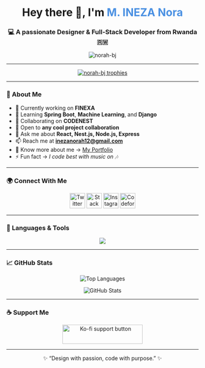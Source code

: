 <!-- 💫 Welcome Section -->
<h1 align="center">Hey there 👋, I'm <span style="color:#4A90E2;">M. INEZA Nora</span></h1>
<h3 align="center">💻 A passionate Designer & Full-Stack Developer from Rwanda 🇷🇼</h3>

<p align="center">
  <img src="https://komarev.com/ghpvc/?username=norah-bj&label=Profile%20views&color=0e75b6&style=flat" alt="norah-bj" />
</p>

---

<!-- 🏆 Badges Section -->
<p align="center">
  <a href="https://github.com/ryo-ma/github-profile-trophy">
    <img src="https://github-profile-trophy.vercel.app/?username=norah-bj&theme=algolia&margin-w=15&margin-h=15" alt="norah-bj trophies" />
  </a>
</p>

---

<!-- 🚀 About Me -->
### 💫 About Me

- 🔭 Currently working on **FINEXA**  
- 🌱 Learning **Spring Boot**, **Machine Learning**, and **Django**  
- 👯 Collaborating on **CODENEST**  
- 🤝 Open to **any cool project collaboration**  
- 💬 Ask me about **React, Nest.js, Node.js, Express**  
- 📫 Reach me at **inezanorah12@gmail.com**  
- 📄 Know more about me → [My Portfolio](https://www.canva.com/design/DAG1UyZYZAE/RpkB00cSGCYjdNR6Si1-1Q/edit)  
- ⚡ Fun fact → *I code best with music on 🎶*

---

<!-- 🌐 Connect Section -->
### 🌍 Connect With Me  

<p align="center">
  <a href="https://twitter.com/inezanorah12" target="_blank"><img src="https://skillicons.dev/icons?i=twitter" height="40" alt="Twitter"/></a>
  <a href="https://stackoverflow.com/users/nora-m-ineza" target="_blank"><img src="https://skillicons.dev/icons?i=stackoverflow" height="40" alt="Stack Overflow"/></a>
  <a href="https://instagram.com/n_o.r.a._h" target="_blank"><img src="https://skillicons.dev/icons?i=instagram" height="40" alt="Instagram"/></a>
  <!-- <a href="https://dribbble.com/inezaa" target="_blank">
    <img src="https://skillicons.dev/icons?i=dribbble" height="40" alt="Dribbble"/>
  </a>
  <a href="https://www.behance.net/norahineza" target="_blank">
    <img src="https://skillicons.dev/icons?i=behance" height="40" alt="Behance"/>
  </a> -->
  <a href="https://codeforces.com/profile/inezanora" target="_blank"><img src="https://cdn.jsdelivr.net/npm/simple-icons@v3/icons/codeforces.svg" height="40" alt="Codeforces"/></a>
</p>

---

<!-- 🛠️ Tools Section -->
### 🧠 Languages & Tools  

<p align="center">
  <img src="https://skillicons.dev/icons?i=html,css,js,ts,react,nextjs,nodejs,express,nestjs,java,spring,python,php,django,mysql,postgresql,mongodb,flutter,androidstudio,figma,xd,ai,ps,blender,git,github,docker,aws,linux" />
</p>

---

<!-- 📊 GitHub Stats -->
### 📈 GitHub Stats  

<p align="center">
  <img src="https://github-readme-stats.vercel.app/api/top-langs?username=norah-bj&show_icons=true&locale=en&layout=compact&theme=tokyonight" alt="Top Languages" />
</p>

<p align="center">
  <img src="https://github-readme-stats.vercel.app/api?username=norah-bj&show_icons=true&theme=tokyonight" alt="GitHub Stats" />
</p>

<!-- <p align="center">
  <img src="https://github-readme-streak-stats.herokuapp.com/?user=norah-bj&theme=tokyonight" alt="GitHub Streak" />
</p> -->

---

<!-- ☕ Support Section -->
### ☕ Support Me  

<p align="center">
  <a href="https://ko-fi.com/noramineza" target="_blank">
    <img src="https://cdn.ko-fi.com/cdn/kofi3.png?v=3" height="50" width="210" alt="Ko-fi support button" />
  </a>
</p>

---

<p align="center">✨ “Design with passion, code with purpose.” ✨</p>
